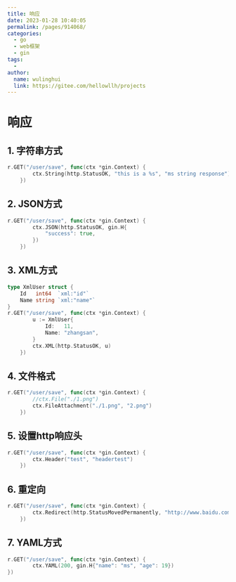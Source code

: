 ```yaml
---
title: 响应
date: 2023-01-28 10:40:05
permalink: /pages/914068/
categories:
  - go
  - web框架
  - gin
tags:
  - 
author: 
  name: wulinghui
  link: https://gitee.com/hellowllh/projects
---
```

# 响应

## 1. 字符串方式

~~~go
r.GET("/user/save", func(ctx *gin.Context) {
		ctx.String(http.StatusOK, "this is a %s", "ms string response")
	})
~~~



## 2. JSON方式

~~~go
r.GET("/user/save", func(ctx *gin.Context) {
		ctx.JSON(http.StatusOK, gin.H{
			"success": true,
		})
	})
~~~

## 3. XML方式

~~~go
type XmlUser struct {
	Id   int64  `xml:"id"`
	Name string `xml:"name"`
}
r.GET("/user/save", func(ctx *gin.Context) {
		u := XmlUser{
			Id:   11,
			Name: "zhangsan",
		}
		ctx.XML(http.StatusOK, u)
	})
~~~

## 4. 文件格式

~~~go
r.GET("/user/save", func(ctx *gin.Context) {
		//ctx.File("./1.png")
		ctx.FileAttachment("./1.png", "2.png")
	})
~~~

## 5. 设置http响应头

~~~go
r.GET("/user/save", func(ctx *gin.Context) {
		ctx.Header("test", "headertest")
	})
~~~

## 6. 重定向

~~~go
r.GET("/user/save", func(ctx *gin.Context) {
		ctx.Redirect(http.StatusMovedPermanently, "http://www.baidu.com")
	})
~~~

## 7. YAML方式

~~~go
r.GET("/user/save", func(ctx *gin.Context) {
		ctx.YAML(200, gin.H{"name": "ms", "age": 19})
})
~~~


